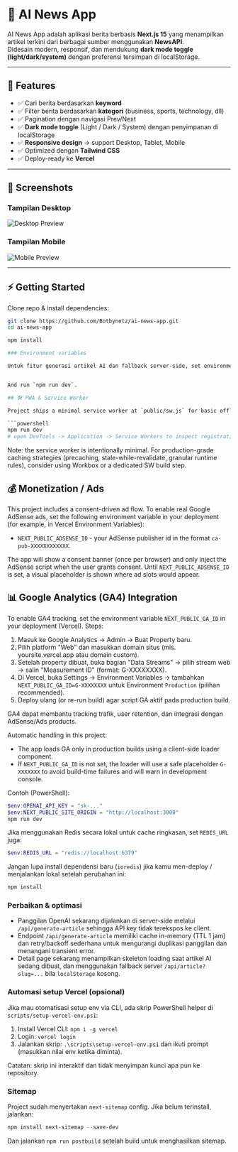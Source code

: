 # 📰 AI News App

AI News App adalah aplikasi berita berbasis **Next.js 15** yang menampilkan artikel terkini dari berbagai sumber menggunakan **NewsAPI**.  
Didesain modern, responsif, dan mendukung **dark mode toggle (light/dark/system)** dengan preferensi tersimpan di localStorage.

---

## 🚀 Features
- ✅ Cari berita berdasarkan **keyword**
- ✅ Filter berita berdasarkan **kategori** (business, sports, technology, dll)
- ✅ Pagination dengan navigasi Prev/Next
- ✅ **Dark mode toggle** (Light / Dark / System) dengan penyimpanan di localStorage
- ✅ **Responsive design** → support Desktop, Tablet, Mobile
- ✅ Optimized dengan **Tailwind CSS**
- ✅ Deploy-ready ke **Vercel**

---

## 📸 Screenshots
### Tampilan Desktop
![Desktop Preview](public/desktop-preview.png)

### Tampilan Mobile
![Mobile Preview](public/mobile-preview.png)

---

## ⚡ Getting Started

Clone repo & install dependencies:

```bash
git clone https://github.com/Botbynetz/ai-news-app.git
cd ai-news-app

npm install

### Environment variables

Untuk fitur generasi artikel AI dan fallback server-side, set environment variable berikut sebelum menjalankan aplikasi:


And run `npm run dev`.

## 🛠️ PWA & Service Worker

Project ships a minimal service worker at `public/sw.js` for basic offline support and runtime caching of API responses. The service worker is automatically registered on the client via a small React component. To test it locally:

```powershell
npm run dev
# open DevTools -> Application -> Service Workers to inspect registration
```

Note: the service worker is intentionally minimal. For production-grade caching strategies (precaching, stale-while-revalidate, granular runtime rules), consider using Workbox or a dedicated SW build step.

## 💰 Monetization / Ads

This project includes a consent-driven ad flow. To enable real Google AdSense ads, set the following environment variable in your deployment (for example, in Vercel Environment Variables):

- `NEXT_PUBLIC_ADSENSE_ID` - your AdSense publisher id in the format `ca-pub-XXXXXXXXXXXX`.

The app will show a consent banner (once per browser) and only inject the AdSense script when the user grants consent. Until `NEXT_PUBLIC_ADSENSE_ID` is set, a visual placeholder is shown where ad slots would appear.

## 📊 Google Analytics (GA4) Integration

To enable GA4 tracking, set the environment variable `NEXT_PUBLIC_GA_ID` in your deployment (Vercel). Steps:

1. Masuk ke Google Analytics → Admin → Buat Property baru.
2. Pilih platform "Web" dan masukkan domain situs (mis. yoursite.vercel.app atau domain custom).
3. Setelah property dibuat, buka bagian "Data Streams" → pilih stream web → salin "Measurement ID" (format: G-XXXXXXXX).
4. Di Vercel, buka Settings → Environment Variables → tambahkan `NEXT_PUBLIC_GA_ID=G-XXXXXXXX` untuk Environment `Production` (pilihan recommended).
5. Deploy ulang (or re-run build) agar script GA aktif pada production build.

GA4 dapat membantu tracking trafik, user retention, dan integrasi dengan AdSense/Ads products.

Automatic handling in this project:
- The app loads GA only in production builds using a client-side loader component.
- If `NEXT_PUBLIC_GA_ID` is not set, the loader will use a safe placeholder `G-XXXXXXX` to avoid build-time failures and will warn in development console.


Contoh (PowerShell):

```powershell
$env:OPENAI_API_KEY = "sk-..."
$env:NEXT_PUBLIC_SITE_ORIGIN = "http://localhost:3000"
npm run dev
```

Jika menggunakan Redis secara lokal untuk cache ringkasan, set `REDIS_URL` juga:

```powershell
$env:REDIS_URL = "redis://localhost:6379"
``` 

Jangan lupa install dependensi baru (`ioredis`) jika kamu men-deploy / menjalankan lokal setelah perubahan ini:

```powershell
npm install
```

### Perbaikan & optimasi

- Panggilan OpenAI sekarang dijalankan di server-side melalui `/api/generate-article` sehingga API key tidak terekspos ke client.
- Endpoint `/api/generate-article` memiliki cache in-memory (TTL 1 jam) dan retry/backoff sederhana untuk mengurangi duplikasi panggilan dan menangani transient error.
- Detail page sekarang menampilkan skeleton loading saat artikel AI sedang dibuat, dan menggunakan fallback server `/api/article?slug=...` bila `localStorage` kosong.

### Automasi setup Vercel (opsional)

Jika mau otomatisasi setup env via CLI, ada skrip PowerShell helper di `scripts/setup-vercel-env.ps1`:

1. Install Vercel CLI: `npm i -g vercel`
2. Login: `vercel login`
3. Jalankan skrip: `.\scripts\setup-vercel-env.ps1` dan ikuti prompt (masukkan nilai env ketika diminta).

Catatan: skrip ini interaktif dan tidak menyimpan kunci apa pun ke repository.

### Sitemap

Project sudah menyertakan `next-sitemap` config. Jika belum terinstall, jalankan:

```powershell
npm install next-sitemap --save-dev
```

Dan jalankan `npm run postbuild` setelah build untuk menghasilkan sitemap.
